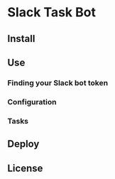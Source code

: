 # Slack Task Bot

## Install

## Use

### Finding your Slack bot token

### Configuration

### Tasks

## Deploy

## License
